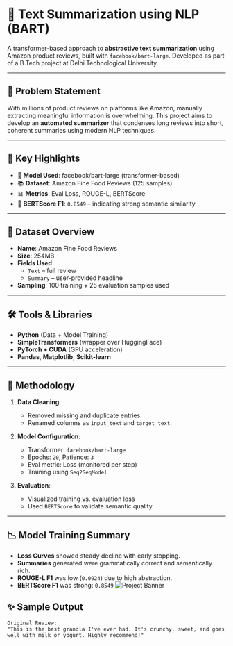 # 🧠 Text Summarization using NLP (BART)

A transformer-based approach to **abstractive text summarization** using Amazon product reviews, built with `facebook/bart-large`. Developed as part of a B.Tech project at Delhi Technological University.

---

## 📌 Problem Statement

With millions of product reviews on platforms like Amazon, manually extracting meaningful information is overwhelming. This project aims to develop an **automated summarizer** that condenses long reviews into short, coherent summaries using modern NLP techniques.

---

## 🚀 Key Highlights

- 🔧 **Model Used**: facebook/bart-large (transformer-based)
- 📚 **Dataset**: Amazon Fine Food Reviews (125 samples)
- 📊 **Metrics**: Eval Loss, ROUGE-L, BERTScore
- 🎯 **BERTScore F1**: `0.8549` – indicating strong semantic similarity

---

## 📁 Dataset Overview

- **Name**: Amazon Fine Food Reviews  
- **Size**: 254MB  
- **Fields Used**:  
  - `Text` – full review  
  - `Summary` – user-provided headline  
- **Sampling**: 100 training + 25 evaluation samples used

---

## 🛠️ Tools & Libraries

- **Python** (Data + Model Training)
- **SimpleTransformers** (wrapper over HuggingFace)
- **PyTorch + CUDA** (GPU acceleration)
- **Pandas**, **Matplotlib**, **Scikit-learn**

---

## 🧪 Methodology

1. **Data Cleaning**:
   - Removed missing and duplicate entries.
   - Renamed columns as `input_text` and `target_text`.

2. **Model Configuration**:
   - Transformer: `facebook/bart-large`
   - Epochs: `20`, Patience: `3`
   - Eval metric: Loss (monitored per step)
   - Training using `Seq2SeqModel`

3. **Evaluation**:
   - Visualized training vs. evaluation loss
   - Used `BERTScore` to validate semantic quality

---

## 📉 Model Training Summary

- **Loss Curves** showed steady decline with early stopping.
- **Summaries** generated were grammatically correct and semantically rich.
- **ROUGE-L F1** was low (`0.0924`) due to high abstraction.
- **BERTScore F1** was strong: `0.8549`
![Project Banner](Text-Summarization-using-NLP/image.png)

## ✨ Sample Output

```text
Original Review:
"This is the best granola I've ever had. It's crunchy, sweet, and goes well with milk or yogurt. Highly recommend!"

